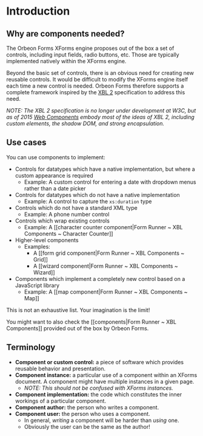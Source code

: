 # Introduction

<!-- toc -->

## Why are components needed?

The Orbeon Forms XForms engine proposes out of the box a set of controls, including input fields, radio buttons, etc. Those are typically implemented natively within the XForms engine.

Beyond the basic set of controls, there is an obvious need for creating new reusable controls. It would be difficult to modify the XForms engine itself each time a new control is needed. Orbeon Forms therefore supports a complete framework inspired by the [XBL 2][1] specification to address this need.

*NOTE: The XBL 2 specification is no longer under development at W3C, but as of 2015 [Web Components](http://webcomponents.org/) embody most of the ideas of XBL 2, including custom elements, the shadow DOM, and strong encapsulation.*

## Use cases

You can use components to implement:

* Controls for datatypes which have a native implementation, but where a custom appearance is required
    * Example: A custom control for entering a date with dropdown menus rather than a date picker
* Controls for datatypes which do not have a native implementation
    * Example: A control to capture the `xs:duration` type
* Controls which do not have a standard XML type
    * Example: A phone number control
* Controls which wrap existing controls
    * Example: A [[character counter component|Form Runner ~ XBL Components ~ Character Counter]]
* Higher-level components
    * Examples:
        * A [[form grid component|Form Runner ~ XBL Components ~ Grid]]
        * A [[wizard component|Form Runner ~ XBL Components ~ Wizard]]
* Components which implement a completely new control based on a JavaScript library
    * Example: A [[map component|Form Runner ~ XBL Components ~ Map]]

This is not an exhaustive list. Your imagination is the limit!

You might want to also check the [[components|Form Runner ~ XBL Components]] provided out of the box by Orbeon Forms.

## Terminology

* **Component or custom control:** a piece of software which provides reusable behavior and presentation.
* **Component instance:** a particular use of a component within an XForms document. A component might have multiple instances in a given page.
    * _NOTE: This should not be confused with XForms instances._
* **Component implementation:** the code which constitutes the inner workings of a particular component.
* **Component author:** the person who writes a component.
* **Component user:** the person who uses a component.
    * In general, _writing_ a component will be harder than _using_ one.
    * Obviously the user can be the same as the author!

[1]: http://www.w3.org/TR/xbl/